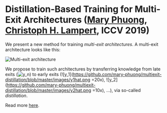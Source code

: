 # Distillation-Based Training for Multi-Exit Architectures ([Mary Phuong](https://mary-phuong.github.io), [Christoph H. Lampert](http://pub.ist.ac.at/~chl/), ICCV 2019)

We present a new method for training *multi-exit architectures*.
A multi-exit architecture looks like this:

![Multi-exit architecture](https://github.com/mary-phuong/multiexit-distillation/blob/master/images/multiexit_architecture.png)

We propose to train such architectures by transferring knowledge from late exits (![y_n](https://github.com/mary-phuong/multiexit-distillation/blob/master/images/ynhat.png)) to early exits (![y_1](https://github.com/mary-phuong/multiexit-distillation/blob/master/images/y1hat.png =20x), ![y_2](https://github.com/mary-phuong/multiexit-distillation/blob/master/images/y2hat.png =10x), ...), via so-called *distillation*.

Read more [here](https://mary-phuong.github.io/multiexit_distillation.pdf).
